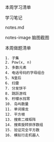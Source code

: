 本周学习清单

学习笔记

notes.md 

notes-image 脑图截图

本周做题清单

~~~
1. 子集
2. Pow(x, n)
3. 多数元素
4. 电话号码的字母组合
5. N皇后
6. 扫雷
7. 分发饼干
8. 跳跃游戏
9. 柠檬水找零
10. 岛屿数量
11. 单词接龙
12. 平方根
13. 搜索二维矩阵
14. 搜索旋转排序数组
15. 验证完全平方数
16. 模拟行走机器人
~~~

